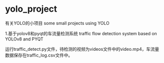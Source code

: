 # yolo_project
有关YOLO的小项目 some small projects using YOLO


1.基于yolov8和pyqt的车流量检测系统 traffic flow detection system based on YOLOv8 and PYQT

运行traffic_detect.py文件，待检测的视频为videos文件中的video.mp4，车流量数据保存在traffic_log.csv文件中。
